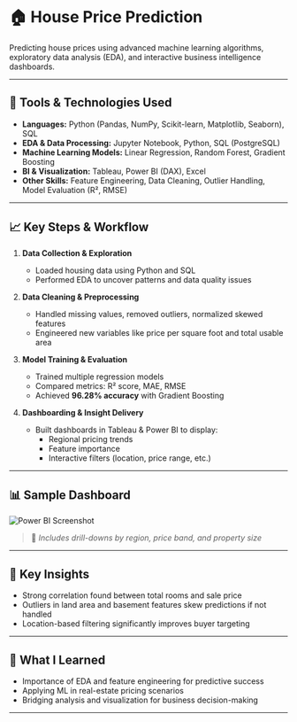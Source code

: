 # 🏠 House Price Prediction

Predicting house prices using advanced machine learning algorithms, exploratory data analysis (EDA), and interactive business intelligence dashboards.

---

## 🔧 Tools & Technologies Used

- **Languages:** Python (Pandas, NumPy, Scikit-learn, Matplotlib, Seaborn), SQL  
- **EDA & Data Processing:** Jupyter Notebook, Python, SQL (PostgreSQL)  
- **Machine Learning Models:** Linear Regression, Random Forest, Gradient Boosting  
- **BI & Visualization:** Tableau, Power BI (DAX), Excel  
- **Other Skills:** Feature Engineering, Data Cleaning, Outlier Handling, Model Evaluation (R², RMSE)

---

## 📈 Key Steps & Workflow

1. **Data Collection & Exploration**
   - Loaded housing data using Python and SQL
   - Performed EDA to uncover patterns and data quality issues

2. **Data Cleaning & Preprocessing**
   - Handled missing values, removed outliers, normalized skewed features
   - Engineered new variables like price per square foot and total usable area

3. **Model Training & Evaluation**
   - Trained multiple regression models
   - Compared metrics: R² score, MAE, RMSE
   - Achieved **96.28% accuracy** with Gradient Boosting

4. **Dashboarding & Insight Delivery**
   - Built dashboards in Tableau & Power BI to display:
     - Regional pricing trends
     - Feature importance
     - Interactive filters (location, price range, etc.)

---

## 📊 Sample Dashboard

![Power BI Screenshot](images/powerbi_dashboard.png)

> 📌 *Includes drill-downs by region, price band, and property size*

---

## 🧠 Key Insights

- Strong correlation found between total rooms and sale price  
- Outliers in land area and basement features skew predictions if not handled  
- Location-based filtering significantly improves buyer targeting

---

## 🚀 What I Learned

- Importance of EDA and feature engineering for predictive success  
- Applying ML in real-estate pricing scenarios  
- Bridging analysis and visualization for business decision-making

---



